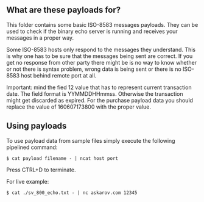 ## What are these payloads for?

This folder contains some basic ISO-8583 messages payloads. They can be used to check if
the binary echo server is running and receives your messages in a proper way.

Some ISO-8583 hosts only respond to the messages they understand. This is why one has to be
sure that the messages being sent are correct. If you get no response from other party there
might be is no way to know whether or not there is syntax problem, wrong data is being sent
or there is no ISO-8583 host behind remote port at all.

Important: mind the fied 12 value that has to represent current transaction date. The field
format is YYMMDDHHmmss. Otherwise the transaction might get discarded as expired. For the
purchase payload data you should replace the value of 160607173800 with the proper value.

## Using payloads

To use payload data from sample files simply execute the following pipelined command:

    $ cat payload filename - | ncat host port

Press CTRL+D to terminate.

For live example:

    $ cat ./sv_800_echo.txt - | nc askarov.com 12345
